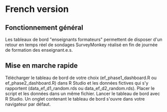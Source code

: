 # French version

## Fonctionnement général

Les tableaux de bord "enseignants formateurs" permettent de disposer d'un retour en temps réel de sondages SurveyMonkey réalisé en fin de journée de formation des enseignant.e.s.

## Mise en marche rapide

Télécharger le tableau de bord de votre choix (ef_phase1_dashboard.R ou ef_phase2_dashboard.R) dans R Studio et les données fictives qui s'y rapportent (data_ef_d1_random.rds ou data_ef_d2_random.rds). Placer le script et les données dans un même fichier. Lancer le tableau de bord avec R Studio. Un onglet contenant le tableau de bord s'ouvre dans votre navigateur par défaut. 
